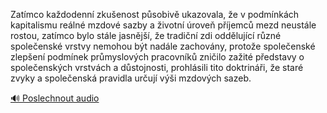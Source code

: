 
Zatímco každodenní zkušenost působivě ukazovala, že v podmínkách kapitalismu reálné mzdové sazby a životní úroveň příjemců mezd neustále rostou, zatímco bylo stále jasnější, že tradiční zdi oddělující různé společenské vrstvy nemohou být nadále zachovány, protože společenské zlepšení podmínek průmyslových pracovníků zničilo zažité představy o společenských vrstvách a důstojnosti, prohlásili tito doktrináři, že staré zvyky a společenská pravidla určují výši mzdových sazeb.

[🔊 Poslechnout audio](/data/7-paragraphs/audio/chapter_108/para_005-Zatmco-kadodenn-zkuenost-psobiv-ukazovala.mp3)
